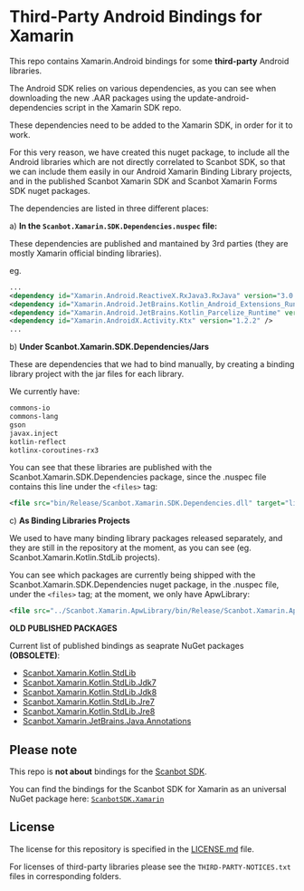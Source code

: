 # Third-Party Android Bindings for Xamarin

This repo contains Xamarin.Android bindings for some **third-party** Android libraries.

The Android SDK relies on various dependencies, as you can see when downloading the new .AAR packages using the update-android-dependencies script in the Xamarin SDK repo.

These dependencies need to be added to the Xamarin SDK, in order for it to work.

For this very reason, we have created this nuget package, to include all the Android libraries which are not directly correlated to Scanbot SDK, so that we can include them easily in our Android Xamarin Binding Library projects, and in the published Scanbot Xamarin SDK and Scanbot Xamarin Forms SDK nuget packages.

The dependencies are listed in three different places: 

a) **In the `Scanbot.Xamarin.SDK.Dependencies.nuspec` file:** 

These dependencies are published and mantained by 3rd parties (they are mostly Xamarin official binding libraries).

eg.
```xml
...
<dependency id="Xamarin.Android.ReactiveX.RxJava3.RxJava" version="3.0.1.1" />
<dependency id="Xamarin.Android.JetBrains.Kotlin_Android_Extensions_Runtime" version="1.5.20.1" />
<dependency id="Xamarin.Android.JetBrains.Kotlin_Parcelize_Runtime" version="1.5.20.1" />
<dependency id="Xamarin.AndroidX.Activity.Ktx" version="1.2.2" />
...
```

b) **Under Scanbot.Xamarin.SDK.Dependencies/Jars**

These are dependencies that we had to bind manually, by creating a binding library project with the jar files for each library.

We currently have:

```bash
commons-io
commons-lang
gson
javax.inject
kotlin-reflect
kotlinx-coroutines-rx3
```


You can see that these libraries are published with the Scanbot.Xamarin.SDK.Dependencies package, since the .nuspec file contains this line under the `<files>` tag:

```xml
<file src="bin/Release/Scanbot.Xamarin.SDK.Dependencies.dll" target="lib/MonoAndroid81" />
```

c) **As Binding Libraries Projects**

We used to have many binding library packages released separately, and they are still in the repository at the moment, as you can see (eg. Scanbot.Xamarin.Kotlin.StdLib projects).

You can see which packages are currently being shipped with the Scanbot.Xamarin.SDK.Dependencies nuget package, in the .nuspec file, under the `<files>` tag; at the moment, we only have ApwLibrary: 

```xml
<file src="../Scanbot.Xamarin.ApwLibrary/bin/Release/Scanbot.Xamarin.ApwLibrary.dll" target="lib/MonoAndroid81" />
```

**OLD PUBLISHED PACKAGES**

Current list of published bindings as seaprate NuGet packages **(OBSOLETE)**:
- [Scanbot.Xamarin.Kotlin.StdLib](https://www.nuget.org/packages/Scanbot.Xamarin.Kotlin.StdLib/)
- [Scanbot.Xamarin.Kotlin.StdLib.Jdk7](https://www.nuget.org/packages/Scanbot.Xamarin.Kotlin.StdLib.Jdk7/)
- [Scanbot.Xamarin.Kotlin.StdLib.Jdk8](https://www.nuget.org/packages/Scanbot.Xamarin.Kotlin.StdLib.Jdk8/)
- [Scanbot.Xamarin.Kotlin.StdLib.Jre7](https://www.nuget.org/packages/Scanbot.Xamarin.Kotlin.StdLib.Jre7/)
- [Scanbot.Xamarin.Kotlin.StdLib.Jre8](https://www.nuget.org/packages/Scanbot.Xamarin.Kotlin.StdLib.Jre8/)
- [Scanbot.Xamarin.JetBrains.Java.Annotations](https://www.nuget.org/packages/Scanbot.Xamarin.JetBrains.Java.Annotations/)


## Please note

This repo is **not about** bindings for the [Scanbot SDK](https://scanbot.io/sdk.html).

You can find the bindings for the Scanbot SDK for Xamarin as an universal NuGet package here: [`ScanbotSDK.Xamarin`](https://www.nuget.org/packages/ScanbotSDK.Xamarin/)


## License

The license for this repository is specified in the [LICENSE.md](LICENSE.md) file.

For licenses of third-party libraries please see the `THIRD-PARTY-NOTICES.txt` files in corresponding folders.
